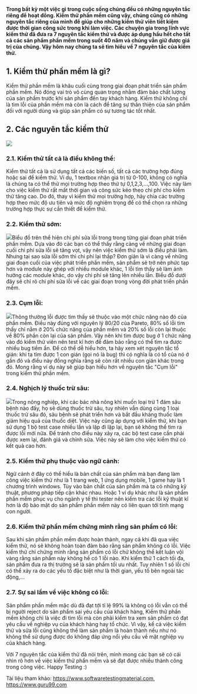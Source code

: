 **Trong bất kỳ một việc gì trong cuộc sống chúng đều có những nguyên tắc riêng để hoạt đông. Kiểm thử phần mềm cũng vậy, chúng cũng có những nguyên tắc riêng của mình để giúp cho những kiểm thử viên tiết kiệm được thời gian công sức trong khi làm việc. Các chuyện gia trong lĩnh vực kiểm thử đã đưa ra 7 nguyên tắc kiểm thử và được áp dụng hầu hết cho tất cả các sản phẩm phần mềm trong suốt 40 năm và chúng vẫn giữ được giá trị của chúng. Vậy hôm nay chúng ta sẽ tìm hiểu về 7 nguyên tắc của kiểm thử.**

## 1. Kiểm thử phần mềm là gì?

Kiểm thử phần mềm là khâu cuối cùng trong giai đoạn phát triển sản phẩm phần mềm. Nó đóng vai trò vô cùng quan trọng nhằm đảm bảo chất lượng của sản phẩm trước khi sản phẩm đến tay khách hàng. Kiểm thử không chỉ là tìm lỗi của phần mềm mà còn là cách để tăng sự thân thiện của sản phẩm đối với người dùng và giúp sản phẩm có sự tương tác tốt nhất.

## 2. Các nguyên tắc kiểm thử

![](https://images.viblo.asia/08ac9256-237e-4299-9d0a-503af7cff5bd.jpg)

### 2.1. Kiểm thử tất cả là điều không thể:
Kiểm thử tất cả là sử dụng tất cả các biến số, tất cả các trường hợp đúng hoặc sai để kiểm thử. Ví dụ, 1 textbox nhận giá trị từ 0-100, không có nghĩa là chúng ta có thể thử mọi trường hợp theo thứ tự 0,1,2,3,…,100. Việc này làm cho việc kiểm thử rất mất thời gian và công sức kéo theo chi phí cho kiểm thử tăng cao. Do đó, thay vì kiểm thử mọi trường hợp, hãy chia các trường hợp theo mức độ ưu tiên và mức độ nghiêm trọng để có thể chọn ra những trường hợp thực sự cần thiết để kiểm thử.

### 2.2. Kiểm thử sớm:

![](https://images.viblo.asia/053f3eeb-f222-4984-8d39-b7e9fc26b831.jpg)Biểu đồ trên thể hiện chi phí sửa lỗi trong trong từng giai đoạn phát triển phần mềm. Dựa vào đó các bạn có thể thấy rằng càng về những giai đoạn cuối chi phí sửa lỗi sẽ tăng vọt, vậy nên việc kiểm thử sớm là điều phải làm. Nhưng tại sao sửa lỗi sớm thì chi phí lại thấp? Đơn giản là vì càng về những giai đoạn cuối của việc phát triển phần mềm, sản phẩm sẽ trở nên phức tạp hơn và module này ghép với nhiều module khác, 1 lỗi tìm thấy sẽ làm ảnh hưởng các module khác, do vậy chi phí sẽ tăng lên nhiều lần. Biểu đồ dưới đây sẽ chỉ rõ chi phí sửa lỗi về các giai đoạn trong vòng đời phát triển phần mềm.

### 2.3. Cụm lỗi:

![](https://images.viblo.asia/79e09a91-c869-4efa-ae26-6bd8934a1df4.jpg)Thông thường lỗi được tìm thấy sẽ thuộc vào một chức năng nào đó của phần mềm. Điều này đúng với nguyên lý 80/20 của Pareto, 80% số lỗi tìm thấy chỉ nằm ở 20% chức năng của phần mềm và 20% số lỗi còn lại thuộc về 80% phần còn lại của sản phẩm. Vậy nên khi tìm được bug ở 1 chức năng vào đó kiểm thử viên nên test kĩ hơn để đảm bảo rằng có thể tìm ra được nhiều bug tiềm ẩn. Để có thể dễ hiểu hơn, ta hãy xem xét nguyên tắc tổ gián: khi ta tìm được 1 con gián (gọi nó là bug) thì có nghĩa là có tổ của nó ở gần đó và điều này đồng nghĩa rằng sẽ còn rất nhiều con gián khác trong đó. Mong rằng ví dụ này sẽ giúp bạn hiểu hơn về nguyên tắc "Cụm lỗi" trong kiểm thử phần mềm.

### 2.4. Nghịch lý thuốc trừ sâu:
![](https://images.viblo.asia/a70e090e-72e7-4cc7-a25a-85512af7a239.jpg)Trong nông nghiệp, khi các bác nhà nông khi muốn loại trừ 1 đám sâu bệnh nào đấy, họ sẽ dùng thuốc trừ sâu, tuy nhiên vẫn dùng cùng 1 loại thuốc trừ sâu đó, sâu bệnh sẽ phát triển hơn và bắt đầu kháng thuốc làm giảm hiệu quả của thuốc diệt. Việc này cũng áp dụng với kiểm thử, khi bạn sử dụng 1 bộ test case nhiều lần và lặp đi lặp lại, bạn sẽ không thể tìm ra được lỗi mới nữa. Để tránh cho điều này xảy ra, các bộ test case cần phải được xem lại, đánh giá và chỉnh sửa. Việc này sẽ làm cho việc kiểm thử có kết quả cao hơn.

### 2.5. Kiểm thử phụ thuộc vào ngữ cảnh:
Ngữ cảnh ở đây có thể hiểu là bản chất của sản phẩm mà bạn đang làm công việc kiểm thử như là 1 trang web, 1 ứng dụng mobile, 1 game hay là 1 chương trình windows. Tùy vào bản chất của sản phẩm mà ta có những kỹ thuật, phương pháp tiếp cận khác nhau. Hoặc 1 ví dụ khác như là sản phẩm phần mềm phục vụ cho ngành y tế thì tester nên kiểm tra các lỗi kỹ thuật kĩ hơn là độ bảo mật do sản phẩm phần mềm này có liên quan tới tính mạng con người.

### 2.6. Kiểm thử phần mềm chứng minh rằng sản phẩm có lỗi:
Sau khi sản phầm phần mềm được hoàn thành, ngay cả khi đã qua việc kiểm thử, nó sẽ không hoàn toàn đảm bảo rằng sản phẩm không có lỗi. Việc kiểm thử chỉ chứng mình rằng sản phẩm có lỗi chứ không thể kết luận vội vàng rằng sản phẩm này không hề có 1 lỗi nào. Khi kiểm thử 1 cách tối đa, sản phẩm đưa ra thị trường sẽ là sản phẩm tối ưu nhất. Tuy nhiên 1 số lỗi chỉ có thể xảy ra do các yếu tố đặc biệt như là thời gian, yếu tố bên ngoài tác động,...

### 2.7. Sự sai lầm về việc không có lỗi:
Sản phẩm phần mềm mặc dù đã đạt tới tỉ lệ 99% là không có lỗi vẫn có thể bị người reject do sản phẩm sai yêu cầu của khách hàng, Kiểm thử phần mềm không chỉ là việc đi tìm lỗi mà còn phải kiểm tra xem sản phẩm có đạt yêu cầu về nghiệp vụ của khách hàng hay tổ chức. Vì vậy, kể cả việc kiểm thử và sửa lỗi cũng không thể làm sản phẩm là hoàn thành nếu như nó không thể sử dụng được do không đáp ứng nổi yêu cầu về mặt nghiệp vụ của khách hàng.

Với 7 nguyên tắc của kiểm thử đã nói trên, mình mong các bạn sẽ có cái nhìn rõ hơn về việc kiểm thử phẩn mềm và sẽ đạt được nhiều thành công trong công việc. Happy Testing :)

Tài liệu tham khảo: https://www.softwaretestingmaterial.com, https://www.guru99.com